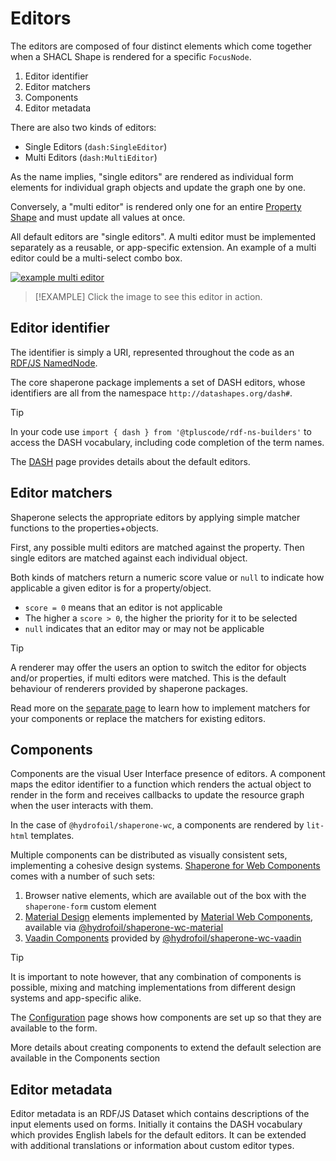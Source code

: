 # Editors

The editors are composed of four distinct elements which come together when a SHACL Shape is rendered for a specific `FocusNode`.

1. Editor identifier
2. Editor matchers
3. Components
4. Editor metadata

There are also two kinds of editors:

* Single Editors (`dash:SingleEditor`)
* Multi Editors (`dash:MultiEditor`)

As the name implies, "single editors" are rendered as individual form elements for individual graph objects and update the graph one by one.

Conversely, a "multi editor" is rendered only one for an entire [Property Shape](https://www.w3.org/TR/shacl/#property-shapes) and must update all values at once.

All default editors are "single editors". A multi editor must be implemented separately as a reusable, or app-specific extension. An example of a multi editor could be a multi-select combo box.

[![example multi editor](../_media/multi-select.png)][example-multi-editor]

> [!EXAMPLE]
> Click the image to see this editor in action.

## Editor identifier

The identifier is simply a URI, represented throughout the code as an [RDF/JS NamedNode](https://rdf.js.org/data-model-spec/#namednode-interface).

The core shaperone package implements a set of DASH editors, whose identifiers are all from the namespace `http://datashapes.org/dash#`.

> [!TIP]
> In your code use `import { dash } from '@tpluscode/rdf-ns-builders'` to access the DASH vocabulary, including code completion of the term names.

The [DASH](editors/dash.md) page provides details about the default editors.

## Editor matchers

Shaperone selects the appropriate editors by applying simple matcher functions to the properties+objects.

First, any possible multi editors are matched against the property. Then single editors are matched against each individual object.

Both kinds of matchers return a numeric score value or `null` to indicate how applicable a given editor is for a property/object.

* `score = 0` means that an editor is not applicable
* The higher a `score > 0`, the higher the priority for it to be selected
* `null` indicates that an editor may or may not be applicable

> [!TIP]
> A renderer may offer the users an option to switch the editor for objects and/or properties, if multi editors were matched. This is the default behaviour of renderers provided by shaperone packages.

Read more on the [separate page](editors/matchers.md) to learn how to implement matchers for your components or replace the matchers for existing editors. 

## Components

Components are the visual User Interface presence of editors. A component maps the editor identifier to a function which renders the actual object to render in the form and receives callbacks to update the resource graph when the user interacts with them.

In the case of `@hydrofoil/shaperone-wc`, a components are rendered by `lit-html` templates.

Multiple components can be distributed as visually consistent sets, implementing a cohesive design systems. [Shaperone for Web Components](https://npm.im/@hydrofoil/shaperone-wc) comes with a number of such sets:

1. Browser native elements, which are available out of the box with the `shaperone-form` custom element
2. [Material Design](https://material.io/) elements implemented by [Material Web Components](https://github.com/material-components/material-components-web-components), available via [@hydrofoil/shaperone-wc-material](https://npm.im/@hydrofoil/shaperone-wc-material)
3. [Vaadin Components](https://vaadin.com/components/) provided by [@hydrofoil/shaperone-wc-vaadin](https://npm.im/@hydrofoil/shaperone-wc-vaadin)

> [!TIP]
> It is important to note however, that any combination of components is possible, mixing and matching implementations from different design systems and app-specific alike.

The [Configuration](configuration.md) page shows how components are set up so that they are available to the form.

More details about creating components to extend the default selection are available in the Components section

## Editor metadata

Editor metadata is an RDF/JS Dataset which contains descriptions of the input elements used on forms. Initially it contains the DASH vocabulary which provides English labels for the default editors. It can be extended with additional translations or information about custom editor types.

[example-multi-editor]: ${playground}/#resource=%7B%0A++%22%40context%22%3A+%7B%0A++++%22rdf%22%3A+%22http%3A%2F%2Fwww.w3.org%2F1999%2F02%2F22-rdf-syntax-ns%23%22%2C%0A++++%22rdfs%22%3A+%22http%3A%2F%2Fwww.w3.org%2F2000%2F01%2Frdf-schema%23%22%2C%0A++++%22xsd%22%3A+%22http%3A%2F%2Fwww.w3.org%2F2001%2FXMLSchema%23%22%2C%0A++++%22schema%22%3A+%22http%3A%2F%2Fschema.org%2F%22%2C%0A++++%22vcard%22%3A+%22http%3A%2F%2Fwww.w3.org%2F2006%2Fvcard%2Fns%23%22%0A++%7D%2C%0A++%22%40id%22%3A+%22http%3A%2F%2Fexample.com%2FJohn_Doe%22%2C%0A++%22%40type%22%3A+%22schema%3APerson%22%2C%0A++%22vcard%3Alanguage%22%3A+%5B%0A++++%7B%0A++++++%22%40id%22%3A+%22http%3A%2F%2Flexvo.org%2Fid%2Fiso639-1%2Fde%22%0A++++%7D%2C%0A++++%7B%0A++++++%22%40id%22%3A+%22http%3A%2F%2Flexvo.org%2Fid%2Fiso639-1%2Fpl%22%0A++++%7D%0A++%5D%0A%7D&shapes=%40prefix+sh%3A+%3Chttp%3A%2F%2Fwww.w3.org%2Fns%2Fshacl%23%3E+.%0A%40prefix+schema%3A+%3Chttp%3A%2F%2Fschema.org%2F%3E+.%0A%40prefix+rdfs%3A+%3Chttp%3A%2F%2Fwww.w3.org%2F2000%2F01%2Frdf-schema%23%3E+.%0A%40prefix+foaf%3A+%3Chttp%3A%2F%2Fxmlns.com%2Ffoaf%2F0.1%2F%3E+.%0A%40prefix+vcard%3A+%3Chttp%3A%2F%2Fwww.w3.org%2F2006%2Fvcard%2Fns%23%3E+.%0A%0A%40prefix+ex%3A+%3Chttp%3A%2F%2Fexample.com%2F%3E+.%0A%40prefix+lexvo%3A+%3Chttp%3A%2F%2Flexvo.org%2Fid%2Fiso639-1%2F%3E+.%0A%0Aex%3APersonShape%0A++a+sh%3AShape+%3B%0A++sh%3AtargetClass+schema%3APerson+%3B%0A++rdfs%3Alabel+%22Person%22+%3B%0A++sh%3Aproperty+ex%3ASpokenLanguagesProperty+%3B%0A.%0A%0Aex%3ASpokenLanguagesProperty%0A++sh%3Apath+vcard%3Alanguage+%3B%0A++sh%3Aname+%22Spoken+languages%22+%3B%0A++sh%3AnodeKind+sh%3AIRI+%3B%0A++sh%3Ain+%28%0A++++lexvo%3Aen+lexvo%3Ade+lexvo%3Afr+lexvo%3Apl+lexvo%3Aes%0A++%29+%3B%0A.%0A%0Alexvo%3Aen+rdfs%3Alabel+%22English%22+.%0Alexvo%3Ade+rdfs%3Alabel+%22German%22+.%0Alexvo%3Afr+rdfs%3Alabel+%22French%22+.%0Alexvo%3Apl+rdfs%3Alabel+%22Polish%22+.%0Alexvo%3Aes+rdfs%3Alabel+%22Spanish%22+.&components=vaadin
